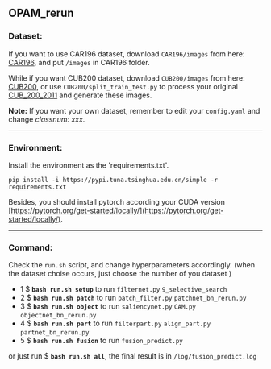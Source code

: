 ## OPAM_rerun
### Dataset: 
   If you want to use CAR196 dataset, download `CAR196/images` from here: 
   [CAR196](https://zhenhuangc.oss-cn-hongkong.aliyuncs.com/car196_images.tar.gz), 
   and put `/images` in CAR196 folder.  
    
While if you want CUB200 dataset, download `CUB200/images` from here:
 [CUB200](https://zhenhuangc.oss-cn-hongkong.aliyuncs.com/cub200_images.tar.gz),
  or use `CUB200/split_train_test.py` to process your original
   [CUB_200_2011](www.vision.caltech.edu/visipedia-data/CUB-200-2011/CUB_200_2011.tgz) and generate these images.  

**Note:** If you want your own dataset, remember to edit your `config.yaml` and change *classnum: xxx*.    

----------------------------------------
### Environment:  
Install the environment as the 'requirements.txt'.
```
pip install -i https://pypi.tuna.tsinghua.edu.cn/simple -r requirements.txt 
```
Besides, you should install pytorch according your CUDA version 
[https://pytorch.org/get-started/locally/](https://pytorch.org/get-started/locally/).

----------------------
### Command:  
Check the `run.sh` script, and change hyperparameters accordingly. 
(when the dataset choise occurs, just choose the number of you dataset )

* 1  $  **`bash run.sh setup`**  to run `filternet.py`   `9_selective_search`
* 2  $  **`bash run.sh patch`**  to run `patch_filter.py`  `patchnet_bn_rerun.py`
* 3  $  **`bash run.sh object`** to run `saliencynet.py` `CAM.py` `objectnet_bn_rerun.py`
* 4  $  **`bash run.sh part`**   to run `filterpart.py` `align_part.py` `partnet_bn_rerun.py`
* 5  $  **`bash run.sh fusion`** to run `fusion_predict.py`

or just  run $ **`bash run.sh all`**,
the final result is in `/log/fusion_predict.log`

